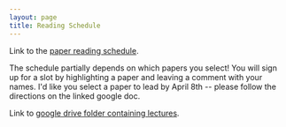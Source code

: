 ```yaml
---
layout: page
title: Reading Schedule
---
```


Link to the [paper reading schedule](https://docs.google.com/document/d/1exgUVCX843lj7EbDo_NZTwRekplsM9QiUk34bsITsTE/edit).  

The schedule partially depends on which papers you select!  You will sign up
for a slot by highlighting a paper and leaving a comment with your names.  I'd
like you select a paper to lead by April 8th -- please follow the directions on
the linked google doc.

Link to [google drive folder containing lectures](https://drive.google.com/open?id=16yuNOrtW1pv4-vFHRCb4DPHJaO2bJM7J).


